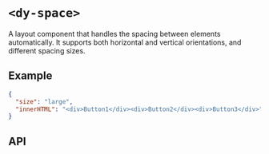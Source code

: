 # `<dy-space>`

A layout component that handles the spacing between elements automatically. It supports both horizontal and vertical orientations, and different spacing sizes.

## Example

<gbp-example name="dy-space" src="https://esm.sh/duoyun-ui/elements/space">

```json
{
  "size": "large",
  "innerHTML": "<div>Button1</div><div>Button2</div><div>Button3</div>"
}
```

</gbp-example>

## API

<gbp-api src="/src/elements/space.ts"></gbp-api>
